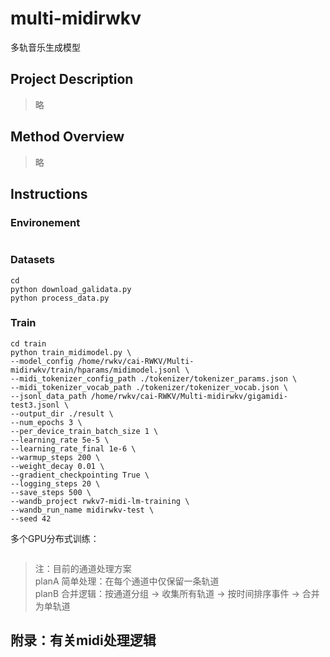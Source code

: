 # multi-midirwkv
多轨音乐生成模型

## Project Description
> 略

## Method Overview
> 略

## Instructions

### Environement
```

```
### Datasets
```
cd 
python download_galidata.py
python process_data.py 
```
### Train

```
cd train
python train_midimodel.py \
--model_config /home/rwkv/cai-RWKV/Multi-midirwkv/train/hparams/midimodel.jsonl \
--midi_tokenizer_config_path ./tokenizer/tokenizer_params.json \
--midi_tokenizer_vocab_path ./tokenizer/tokenizer_vocab.json \
--jsonl_data_path /home/rwkv/cai-RWKV/Multi-midirwkv/gigamidi-test3.jsonl \
--output_dir ./result \
--num_epochs 3 \
--per_device_train_batch_size 1 \
--learning_rate 5e-5 \
--learning_rate_final 1e-6 \
--warmup_steps 200 \
--weight_decay 0.01 \
--gradient_checkpointing True \
--logging_steps 20 \
--save_steps 500 \
--wandb_project rwkv7-midi-lm-training \
--wandb_run_name midirwkv-test \
--seed 42
```
多个GPU分布式训练：
```

```

> 注：目前的通道处理方案 \
> planA 简单处理：在每个通道中仅保留一条轨道 \
> planB 合并逻辑：按通道分组 → 收集所有轨道 → 按时间排序事件 → 合并为单轨道

## 附录：有关midi处理逻辑


